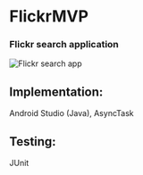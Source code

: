 # FlickrMVP

### Flickr search application

![Flickr search app](https://user-images.githubusercontent.com/25903137/117722413-506cd600-b1e1-11eb-81fa-e4e8ef0439a4.gif)

## Implementation:
Android Studio (Java), AsyncTask

## Testing: 
JUnit

